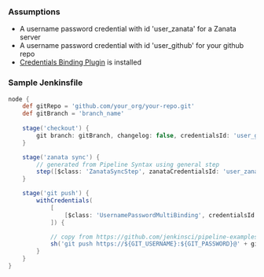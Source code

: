 ### Assumptions
- A username password credential with id 'user_zanata' for a Zanata server
- A username password credential with id 'user_github' for your github repo
- [Credentials Binding Plugin](https://wiki.jenkins-ci.org/display/JENKINS/Credentials+Binding+Plugin) is installed

### Sample Jenkinsfile
```groovy
node {
    def gitRepo = 'github.com/your_org/your-repo.git'
    def gitBranch = 'branch_name'
    
    stage('checkout') {
        git branch: gitBranch, changelog: false, credentialsId: 'user_github', poll: false, url: "https://$gitRepo"
    }

    stage('zanata sync') {
        // generated from Pipeline Syntax using general step
        step([$class: 'ZanataSyncStep', zanataCredentialsId: 'user_zanata', zanataLocaleIds: '', zanataProjectConfigs: '', zanataURL: ''])
    }

    stage('git push') {
        withCredentials(
            [
                [$class: 'UsernamePasswordMultiBinding', credentialsId: 'user_github', usernameVariable: 'GIT_USERNAME', passwordVariable: 'GIT_PASSWORD']
            ]) {

            // copy from https://github.com/jenkinsci/pipeline-examples/blob/master/pipeline-examples/push-git-repo/pushGitRepo.Groovy
            sh('git push https://${GIT_USERNAME}:${GIT_PASSWORD}@' + gitRepo + ' ' + gitBranch)
        }
    }
}

```